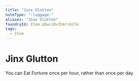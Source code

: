 ```yaml
---
title: "Jinx Glutton"
noteType: ":luggage:"
aliases: "Jinx Glutton"
foundryId: Item.qOwciBvZhArs6iTe
tags:
  - Item
---
```


# Jinx Glutton

You can Eat Fortune once per hour, rather than once per day.
